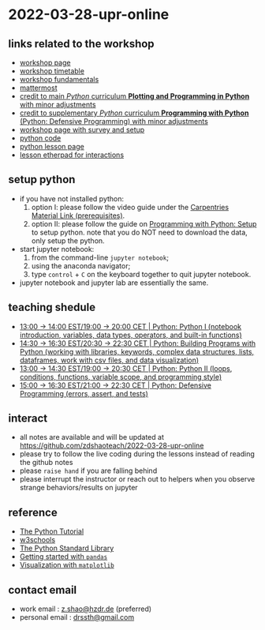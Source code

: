 # 2022-03-28-upr-online


## links related to the workshop

- [workshop page](https://indico.cern.ch/event/1112526/)
- [workshop timetable](https://indico.cern.ch/event/1112526/timetable/)
- [workshop  fundamentals](https://indico.cern.ch/event/1112526/sessions/425320/attachments/2415900/4133998/SoftwareCarpentries-Mar2022.pdf)
- [mattermost](https://mattermost.web.cern.ch/awesome-ws/channels/town-square)
- [credit to main *Python* curriculum **Plotting and Programming in Python** with minor adjustments](https://swcarpentry.github.io/python-novice-gapminder/)
- [credit to supplementary *Python* curriculum **Programming with Python** (Python: Defensive Programming) with minor adjustments](https://swcarpentry.github.io/python-novice-inflammation/)
- [workshop page with survey and setup](https://czirion.github.io/2022-03-28-upr-online/)
- [python code](https://github.com/zdshaoteach/2022-03-28-upr-online)
- [python lesson page](https://zdshaoteach.github.io/)
- [lesson etherpad for interactions](https://pad.carpentries.org/2022-03-28-upr-online)


## setup python

- if you have not installed python:
    1. option I: please follow the video guide under the [Carpentries Material Link (prerequisites)](https://indico.cern.ch/event/1112526/).
    2. option II: please follow the guide on [Programming with Python: Setup](https://swcarpentry.github.io/python-novice-inflammation/setup.html) to setup python. note that you do NOT need to download the data, only setup the python.
- start jupyter notebook: 
    1. from the command-line `jupyter notebook`; 
    2. using the anaconda navigator;
    3. type `control` + `C` on the keyboard together to quit jupyter notebook.
- jupyter notebook and jupyter lab are essentially the same.


## teaching shedule

- [13:00 → 14:00 EST/19:00 → 20:00 CET | Python: Python I (notebook introduction, variables, data types, operators, and built-in functions)](https://github.com/zdshaoteach/2022-03-28-upr-online/blob/main/Python%20I.ipynb)
- [14:30 → 16:30 EST/20:30 → 22:30 CET | Python: Building Programs with Python (working with libraries, keywords, complex data structures, lists, dataframes, work with csv files, and data visualization)](https://github.com/zdshaoteach/2022-03-28-upr-online/blob/main/Building%20Programs%20with%20Python.ipynb)
- [13:00 → 14:30 EST/19:00 → 20:30 CET | Python: Python II (loops, conditions, functions, variable scope, and programming style)](https://github.com/zdshaoteach/2022-03-28-upr-online/blob/main/Python%20II.ipynb)
- [15:00 → 16:30 EST/21:00 → 22:30 CET | Python: Defensive Programming (errors, assert, and tests)](https://github.com/zdshaoteach/2022-03-28-upr-online/blob/main/Defensive%20Programming.ipynb)


## interact

- all notes are available and will be updated at https://github.com/zdshaoteach/2022-03-28-upr-online
- please try to follow the live coding during the lessons instead of reading the github notes
- please `raise hand` if you are falling behind
- please interrupt the instructor or reach out to helpers when you observe strange behaviors/results on jupyter

## reference

- [The Python Tutorial](https://docs.python.org/3/tutorial/)
- [w3schools](https://www.w3schools.com/python/default.asp)
- [The Python Standard Library](https://docs.python.org/3/library/index.html)
- [Getting started with `pandas`](https://pandas.pydata.org/docs/getting_started/index.html#getting-started)
- [Visualization with `matplotlib`](https://matplotlib.org/stable/tutorials/index)

## contact email

- work email : [z.shao@hzdr.de](mailto:z.shao@hzdr.de) (preferred)
- personal email : [drssth@gmail.com](mailto:drssth@gmail.com)

